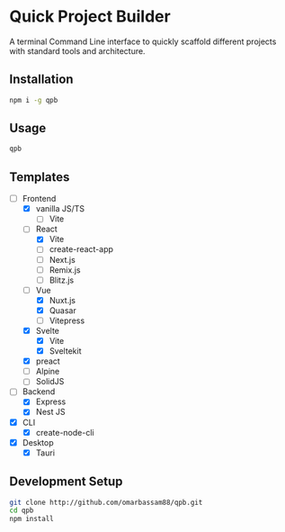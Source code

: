 # Quick Project Builder

A terminal Command Line interface to quickly scaffold different projects with standard tools and architecture.

## Installation

```sh
npm i -g qpb
```

## Usage

```sh
qpb
```

## Templates

- [ ] Frontend
  - [x] vanilla JS/TS
    - [ ] Vite
  - [ ] React
    - [x] Vite
    - [ ] create-react-app
    - [ ] Next.js
    - [ ] Remix.js
    - [ ] Blitz.js
  - [ ] Vue
    - [x] Nuxt.js
    - [x] Quasar
    - [ ] Vitepress
  - [x] Svelte
    - [x] Vite
    - [x] Sveltekit
  - [x] preact
  - [ ] Alpine
  - [ ] SolidJS
- [ ] Backend
  - [x] Express
  - [x] Nest JS
- [x] CLI
  - [x] create-node-cli
- [x] Desktop
  - [x] Tauri

## Development Setup

```sh
git clone http://github.com/omarbassam88/qpb.git
cd qpb
npm install
```
